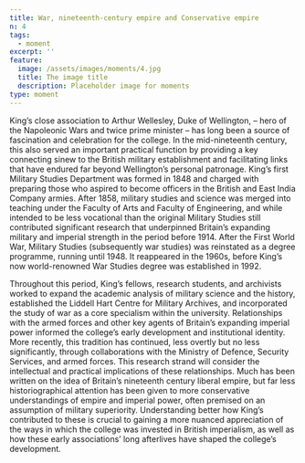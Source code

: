 ```yaml
---
title: War, nineteenth-century empire and Conservative empire
n: 4
tags:
  - moment
excerpt: ''
feature:
  image: /assets/images/moments/4.jpg
  title: The image title
  description: Placeholder image for moments
type: moment
---
```


King’s close association to Arthur Wellesley, Duke of Wellington, – hero of the Napoleonic Wars and twice prime minister – has long been a source of fascination and celebration for the college. In the mid-nineteenth century, this also served an important practical function by providing a key connecting sinew to the British military establishment and facilitating links that have endured far beyond Wellington’s personal patronage. King’s first Military Studies Department was formed in 1848 and charged with preparing those who aspired to become officers in the British and East India Company armies. After 1858, military studies and science was merged into teaching under the Faculty of Arts and Faculty of Engineering, and while intended to be less vocational than the original Military Studies still contributed significant research that underpinned Britain’s expanding military and imperial strength in the period before 1914. After the First World War, Military Studies (subsequently war studies) was reinstated as a degree programme, running until 1948. It reappeared in the 1960s, before King’s now world-renowned War Studies degree was established in 1992.

Throughout this period, King’s fellows, research students, and archivists worked to expand the academic analysis of military science and the history, established the Liddell Hart Centre for Military Archives, and incorporated the study of war as a core specialism within the university. Relationships with the armed forces and other key agents of Britain’s expanding imperial power informed the college’s early development and institutional identity. More recently, this tradition has continued, less overtly but no less significantly, through collaborations with the Ministry of Defence, Security Services, and armed forces. This research strand will consider the intellectual and practical implications of these relationships. Much has been written on the idea of Britain’s nineteenth century liberal empire, but far less historiographical attention has been given to more conservative understandings of empire and imperial power, often premised on an assumption of military superiority. Understanding better how King’s contributed to these is crucial to gaining a more nuanced appreciation of the ways in which the college was invested in British imperialism, as well as how these early associations’ long afterlives have shaped the college’s development.
